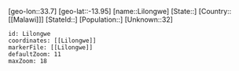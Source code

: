 ﻿---
location: [-13.95,33.7]
mapzoom: [7,12] 
mapmarker: city 
type: City
tags:
- geo/City


SpocWebEntityId: 35974
isDeleted: false
confidential: public

---
[geo-lon::33.7]
[geo-lat::-13.95]
[name::Lilongwe]
[State::]
[Country::[[Malawi]]]
[StateId::]
[Population::]
[Unknown::32]


```leaflet
id: Lilongwe
coordinates: [[Lilongwe]]
markerFile: [[Lilongwe]]
defaultZoom: 11 
maxZoom: 18
```
